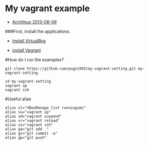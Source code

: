 My vagrant example
==================

- [Archlinux 2013-08-09](http://iweb.dl.sourceforge.net/project/vagrantarchlinx/2011.08.19/archlinux_2011.08.19.box)

###First, install the applications.

- [Install VirtualBox](https://www.virtualbox.org/wiki/Downloads)

- [install Vagrant](http://www.vagrantup.com/downloads.html)

#How do I run the examples?

```
git clone https://github.com/pogin503/my-vagrant-setting.git my-vagrant-setting
```

```
cd my-vagrant-setting
vagrant up
vagrant ssh
```

#Useful alias

```
alias vl="VBoxManage list runningvms"
alias vu="vagrant up"
alias vd="vagrant suspend"
alias vr="vagrant reload"
alias vs="vagrant ssh"
alias ga="git add ."
alias gc="git commit -a"
alias gp="git push"
```
